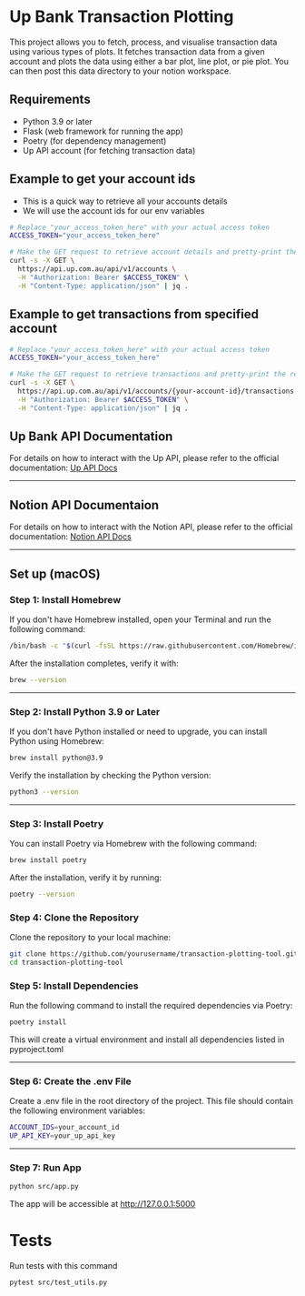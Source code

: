 # Up Bank Transaction Plotting

This project allows you to fetch, process, and visualise transaction data using various types of plots. It fetches transaction data from a given account and plots the data using either a bar plot, line plot, or pie plot. You can then post this data directory to your notion workspace.

## Requirements

- Python 3.9 or later
- Flask (web framework for running the app)
- Poetry (for dependency management)
- Up API account (for fetching transaction data)

## Example to get your account ids

- This is a quick way to retrieve all your accounts details
- We will use the account ids for our env variables

```bash
# Replace "your_access_token_here" with your actual access token
ACCESS_TOKEN="your_access_token_here"

# Make the GET request to retrieve account details and pretty-print the response
curl -s -X GET \
  https://api.up.com.au/api/v1/accounts \
  -H "Authorization: Bearer $ACCESS_TOKEN" \
  -H "Content-Type: application/json" | jq .
```

## Example to get transactions from specified account

```bash
# Replace "your_access_token_here" with your actual access token
ACCESS_TOKEN="your_access_token_here"

# Make the GET request to retrieve transactions and pretty-print the response
curl -s -X GET \
  https://api.up.com.au/api/v1/accounts/{your-account-id}/transactions \
  -H "Authorization: Bearer $ACCESS_TOKEN" \
  -H "Content-Type: application/json" | jq .
```

## Up Bank API Documentation

For details on how to interact with the Up API, please refer to the official documentation: [Up API Docs](https://developer.up.com.au/#welcome)

---

## Notion API Documentaion

For details on how to interact with the Notion API, please refer to the official documentation: [Notion API Docs](https://developers.notion.com/)

---

## Set up (macOS)

### Step 1: Install Homebrew

If you don't have Homebrew installed, open your Terminal and run the following command:

``` bash
/bin/bash -c "$(curl -fsSL https://raw.githubusercontent.com/Homebrew/install/HEAD/install.sh)"
```

After the installation completes, verify it with:

``` bash
brew --version
```

---

### Step 2: Install Python 3.9 or Later

If you don't have Python installed or need to upgrade, you can install Python using Homebrew:

``` bash
brew install python@3.9
```

Verify the installation by checking the Python version:

```bash
python3 --version
```

---

### Step 3: Install Poetry

You can install Poetry via Homebrew with the following command:

``` bash
brew install poetry
```

After the installation, verify it by running:

``` bash
poetry --version
```

### Step 4: Clone the Repository

Clone the repository to your local machine:

```bash
git clone https://github.com/yourusername/transaction-plotting-tool.git
cd transaction-plotting-tool
```

### Step 5: Install Dependencies

Run the following command to install the required dependencies via Poetry:

```bash
poetry install
```

This will create a virtual environment and install all dependencies listed in pyproject.toml

---

### Step 6: Create the .env File

Create a .env file in the root directory of the project. This file should contain the following environment variables:

```bash
ACCOUNT_IDS=your_account_id
UP_API_KEY=your_up_api_key
```

---

### Step 7: Run App

```bash
python src/app.py      
```

The app will be accessible at <http://127.0.0.1:5000>

# Tests

Run tests with this command

```bash
pytest src/test_utils.py
```
